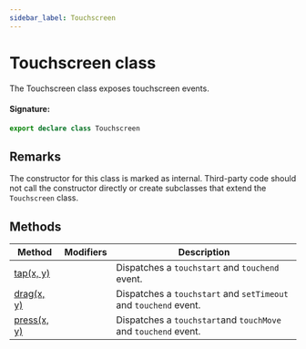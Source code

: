 ```yaml
---
sidebar_label: Touchscreen
---
```


# Touchscreen class

The Touchscreen class exposes touchscreen events.

#### Signature:

```typescript
export declare class Touchscreen
```

## Remarks

The constructor for this class is marked as internal. Third-party code should not call the constructor directly or create subclasses that extend the `Touchscreen` class.

## Methods

| Method                                      | Modifiers | Description                                                           |
| ------------------------------------------- | --------- | --------------------------------------------------------------------- |
| [tap(x, y)](./puppeteer.touchscreen.tap.md) |           | Dispatches a <code>touchstart</code> and <code>touchend</code> event. |
| [drag(x, y)](./puppeteer.touchscreen.drag.md) |           | Dispatches a <code>touchstart</code> and <code>setTimeout</code>  and <code>touchend</code> event. |
| [press(x, y)](./puppeteer.touchscreen.press.md) |           | Dispatches a <code>touchstart</code>and <code>touchMove</code> and <code>touchend</code> event. |
